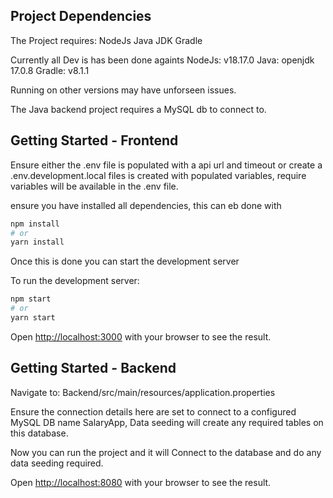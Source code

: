 ## Project Dependencies

The Project requires:
NodeJs
Java JDK
Gradle

Currently all Dev is has been done againts
NodeJs: v18.17.0
Java: openjdk 17.0.8
Gradle: v8.1.1

Running on other versions may have unforseen issues.

The Java backend project requires a MySQL db to connect to.

## Getting Started - Frontend

Ensure either the .env file is populated with a api url and timeout or create a .env.development.local files is created with populated variables, require variables will be available in the .env file.

ensure you have installed all dependencies, this can eb done with

```bash
npm install
# or
yarn install
```

Once this is done you can start the development server

To run the development server:

```bash
npm start
# or
yarn start
```

Open [http://localhost:3000](http://localhost:3000) with your browser to see the result.

## Getting Started - Backend

Navigate to:
Backend/src/main/resources/application.properties

Ensure the connection details here are set to connect to a configured MySQL DB name SalaryApp, Data seeding will create any required tables on this database.

Now you can run the project and it will Connect to the database and do any data seeding required.

Open [http://localhost:8080](http://localhost:8080) with your browser to see the result.
